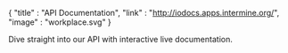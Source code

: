 {
  "title" : "API Documentation",
  "link" :  "http://iodocs.apps.intermine.org/",
  "image" : "workplace.svg"
}

Dive straight into our API with interactive live documentation.
